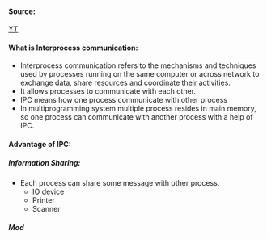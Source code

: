 #### Source:
[YT](https://www.youtube.com/watch?v=fSMVWmGPqlM&list=PLXj4XH7LcRfDrdQuJTHIPmKMpa7eYVaPm&index=13)

#### What is Interprocess communication:
* Interprocess communication refers to the mechanisms and techniques used by processes running on the same computer or across network to exchange data, share resources and coordinate their activities.
* It allows processes to communicate with each other.
* IPC means how one process communicate with other process
* In multiprogramming system multiple process resides in main memory, so one process can communicate with another process with a help of IPC.

#### Advantage of IPC:

##### Information Sharing:
* Each process can share some message with other process.
	* IO device
	* Printer
	* Scanner

##### Mod